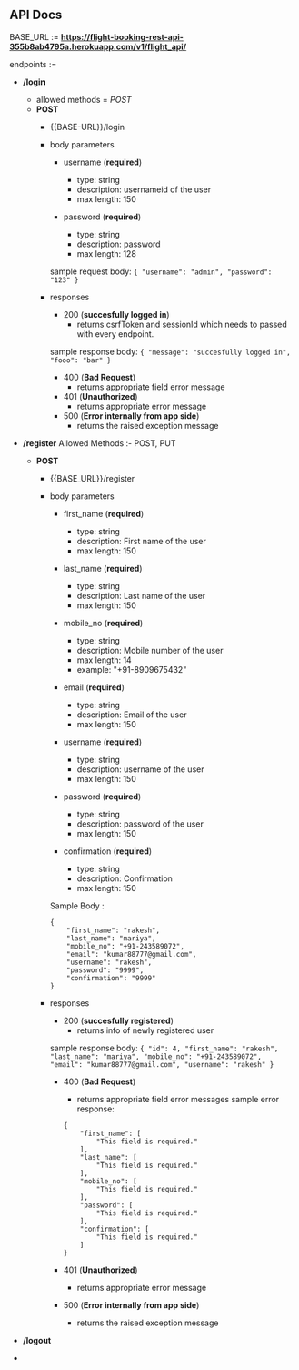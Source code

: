 ## API Docs

BASE_URL := **https://flight-booking-rest-api-355b8ab4795a.herokuapp.com/v1/flight_api/**

endpoints := 
* **/login**
    - allowed methods = *POST*

    * **POST**
        - {{BASE-URL}}/login
        - body parameters 
            * username (**required**) 
                - type: string
                - description: usernameid of the user
                - max length: 150

            * password (**required**)
                - type: string
                - description: password 
                - max length: 128
            
            sample request body: 
                ```
                {
                    "username": "admin",
                    "password": "123"
                }
                ```

        - responses
            * 200 (**succesfully logged in**)
                - returns csrfToken and sessionId which needs to passed with every endpoint.

            sample response body: 
                ```
                {
                    "message": "succesfully logged in",
                    "fooo": "bar"
                }
                ```

            * 400 (**Bad Request**)
                - returns appropriate field error message 
            * 401 (**Unauthorized**)
                - returns appropriate error message
            * 500 (**Error internally from app side**)
                - returns the raised exception message

* **/register**
    Allowed Methods :- POST, PUT

    - **POST**
        - {{BASE_URL}}/register
        - body parameters
            * first_name (**required**)
                - type: string
                - description: First name of the user
                - max length: 150
            
            * last_name (**required**)
                - type: string
                - description: Last name of the user
                - max length: 150
            
            * mobile_no (**required**)
                - type: string
                - description: Mobile number of the user
                - max length: 14
                - example: "+91-8909675432"
            
            * email (**required**)
                - type: string
                - description: Email of the user
                - max length: 150
            
            * username (**required**)
                - type: string
                - description: username of the user
                - max length: 150
            
            * password (**required**)
                - type: string
                - description: password of the user
                - max length: 150
            
            * confirmation (**required**)
                - type: string
                - description: Confirmation 
                - max length: 150

            Sample Body :
            ```
            {
                "first_name": "rakesh",
                "last_name": "mariya",
                "mobile_no": "+91-243589072",
                "email": "kumar88777@gmail.com",
                "username": "rakesh",
                "password": "9999",
                "confirmation": "9999"
            }
            ```
        
        - responses
            * 200 (**succesfully registered**)
                - returns info of newly registered user

            sample response body: 
                ```
                {
                        "id": 4,
                    "first_name": "rakesh",
                    "last_name": "mariya",
                    "mobile_no": "+91-243589072",
                    "email": "kumar88777@gmail.com",
                    "username": "rakesh"
                }
                ```

            * 400 (**Bad Request**)
                - returns appropriate field error messages
                sample error response:
                ```
                {
                    "first_name": [
                        "This field is required."
                    ],
                    "last_name": [
                        "This field is required."
                    ],
                    "mobile_no": [
                        "This field is required."
                    ],
                    "password": [
                        "This field is required."
                    ],
                    "confirmation": [
                        "This field is required."
                    ]
                }
                ```

            * 401 (**Unauthorized**)
                - returns appropriate error message
            * 500 (**Error internally from app side**)
                - returns the raised exception message



* **/logout**

* 